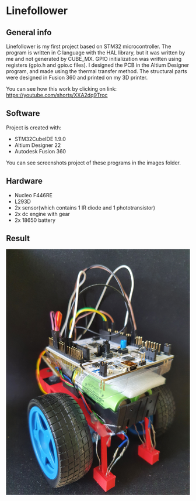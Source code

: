 # Linefollower

## General info
Linefollower is my first project based on STM32 microcontroller. The program is written in C language 
with the HAL library, but it was written by me and not generated by CUBE_MX. GPIO initialization
was written using registers (gpio.h and gpio.c files). I designed the PCB in the Altium Designer program, 
and made using the thermal transfer method. The structural parts were designed in Fusion 360 and printed on my 3D printer.

You can see how this work by clicking on link: https://youtube.com/shorts/XXA2dq9Troc

## Software
Project is created with:
* STM32CubeIDE 1.9.0
* Altium Designer 22
* Autodesk Fusion 360

You can see screenshots project of these programs in the images folder.

## Hardware
* Nucleo F446RE
* L293D
* 2x sensor(which contains 1 IR diode and 1 phototransistor)
* 2x dc engine with gear
* 2x 18650 battery


## Result

![](Images/linerobot.jpg)






